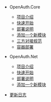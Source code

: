 * OpenAuth.Core

  * [项目介绍](README.md)
  * [快速开始](core_start.md)
  * [部署说明](core_deploy.md)
  * [添加一个新模块](core_devnew.md)
  * [三方对接规范](thirdparty.md)
  * [容器部署](core_docker.md)

* OpenAuth.Net

  * [项目介绍](openauth_net.md)
  * [快速开始](getstart.md)
  * [部署说明](deploy.md)
  * [添加一个新模块](devnew.md)


* [更新日志](changelog.md)
